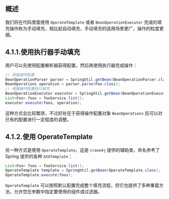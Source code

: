 ## 概述

我们将在代码里面使用 `OperateTemplate` 或者 `BeanOperationExecutor` 完成的填充操作称为手动填充，相比起自动填充，手动填充的适用场景更广，操作的粒度更细。

## 4.1.1.使用执行器手动填充

用户可以先使用配置解析器获得配置，然后再使用执行器完成操作：

~~~java
// 获取操作配置
BeanOperationParser parser = SpringUtil.getBean(BeanOperationParser.class);
BeanOperations operation = parser.parse(Foo.class);
// 根据操作配置执行填充
BeanOperationExecutor executor = SpringUtil.getBean(BeanOperationExecutor.class);
List<Foo> foos = fooService.list();
executor.execute(foos, operation);
~~~

这种方式会比较繁琐，不过好处在于获得操作配置对象 `BeanOperations` 后可以对已有的配置进行一定程度的调整。

## 4.1.2.使用 OperateTemplate

另一种方式是使用 `OperateTemplate`，这是 `crane4j` 提供的辅助类，命名参考了 Spring 提供的各种 `XXXTemplate`：

~~~~java
List<Foo> foos = fooService.list();
OperateTemplate template = SpringUtil.getBean(OperateTemplate.class);
OperateTemplate.execute(foos);
~~~~

`OperateTemplate` 可以按照默认配置完成整个填充流程，但它也提供了多种重载方法，允许您在参数中指定要使用的组件或过滤器。